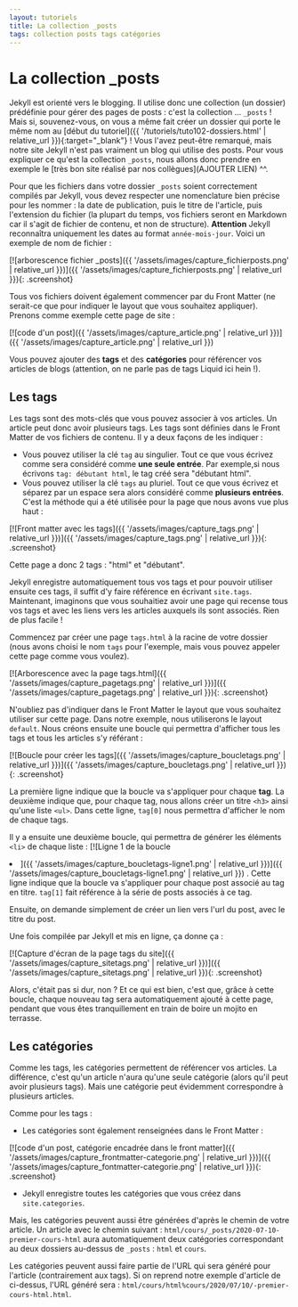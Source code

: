 ```yaml
---
layout: tutoriels
title: La collection _posts
tags: collection posts tags catégories
---
```




# La collection _posts
Jekyll est orienté vers le blogging. Il utilise donc une collection (un dossier) prédéfinie pour gérer des pages de posts : c'est la collection ... `_posts` ! Mais si, souvenez-vous, on vous a même fait créer un dossier qui porte le même nom au [début du tutoriel]({{ '/tutoriels/tuto102-dossiers.html' | relative_url }}){:target="_blank"} ! Vous l'avez peut-être remarqué, mais notre site Jekyll n'est pas vraiment un blog qui utilise des posts. Pour vous expliquer ce qu'est la collection `_posts`, nous allons donc prendre en exemple le [très bon site réalisé par nos collègues](AJOUTER LIEN) ^^. 

Pour que les fichiers dans votre dossier `_posts` soient correctement compilés par Jekyll, vous devez respecter une nomenclature bien précise pour les nommer : la date de publication, puis le titre de l'article, puis l'extension du fichier (la plupart du temps, vos fichiers seront en Markdown car il s'agit de fichier de contenu, et non de structure). **Attention** Jekyll reconnaîtra uniquement les dates au format `année-mois-jour`. Voici un exemple de nom de fichier :

[![arborescence fichier _posts]({{ '/assets/images/capture_fichierposts.png' | relative_url }})]({{ '/assets/images/capture_fichierposts.png' | relative_url }}){: .screenshot}

Tous vos fichiers doivent également commencer par du Front Matter (ne serait-ce que pour indiquer le layout que vous souhaitez appliquer). Prenons comme exemple cette page de site :

[![code d'un post]({{ '/assets/images/capture_article.png' | relative_url }})]({{ '/assets/images/capture_article.png' | relative_url }})

Vous pouvez ajouter des **tags** et des **catégories** pour référencer vos articles de blogs (attention, on ne parle pas de tags Liquid ici hein !).

## Les tags

Les tags sont des mots-clés que vous pouvez associer à vos articles. Un article peut donc avoir plusieurs tags. 
Les tags sont définies dans le Front Matter de vos fichiers de contenu. Il y a deux façons de les indiquer :
- Vous pouvez utiliser la clé `tag`  au singulier. Tout ce que vous écrivez comme sera considéré comme **une seule entrée**. Par exemple,si nous écrivons `tag: débutant html`, le tag créé sera "débutant html". 
- Vous pouvez utiliser  la clé `tags` au pluriel. Tout ce que vous écrivez et séparez par un espace sera alors considéré comme **plusieurs entrées**. C'est la méthode qui a été utilisée pour la page que nous avons vue plus haut :

[![Front matter avec les tags]({{ '/assets/images/capture_tags.png' | relative_url }})]({{ '/assets/images/capture_tags.png' | relative_url }}){: .screenshot}

Cette page a donc 2 tags : "html" et "débutant".

Jekyll enregistre automatiquement tous vos tags et pour pouvoir utiliser ensuite ces tags, il suffit d'y faire référence en écrivant `site.tags`. 
Maintenant, imaginons que vous souhaitiez avoir une page qui recense tous vos tags et avec les liens vers les articles auxquels ils sont associés. Rien de plus facile !

Commencez par créer une page `tags.html` à la racine de votre dossier (nous avons choisi le nom `tags` pour l'exemple, mais vous pouvez appeler cette page comme vous voulez).

[![Arborescence avec la page tags.html]({{ '/assets/images/capture_pagetags.png' | relative_url }})]({{ '/assets/images/capture_pagetags.png' | relative_url }}){: .screenshot}

N'oubliez pas d'indiquer dans le Front Matter le layout que vous souhaitez utiliser sur cette page. Dans notre exemple, nous utiliserons le layout `default`.
Nous créons ensuite une boucle qui permettra d'afficher tous les tags et tous les articles s'y référant :

[![Boucle pour créer les tags]({{ '/assets/images/capture_boucletags.png' | relative_url }})]({{ '/assets/images/capture_boucletags.png' | relative_url }}){: .screenshot}

La première ligne indique que la boucle va s'appliquer pour chaque **tag**. 
La deuxième indique que, pour chaque tag, nous allons créer un titre `<h3>` ainsi qu'une liste `<ul>`. Dans cette ligne, `tag[0]` nous permettra d'afficher le nom de chaque tags.

Il y a ensuite une deuxième boucle, qui permettra de générer les éléments `<li>` de chaque liste : [![Ligne 1 de la boucle <li>]({{ '/assets/images/capture_boucletags-ligne1.png' | relative_url }})]({{ '/assets/images/capture_boucletags-ligne1.png' | relative_url }}) . Cette ligne indique que la boucle va s'appliquer pour chaque post associé au tag en titre.  `tag[1]` fait référence à la série de posts associés à ce tag.

Ensuite, on demande simplement de créer un lien vers l'url du post, avec le titre du post. 

Une fois compilée par Jekyll et mis en ligne, ça donne ça :

[![Capture d'écran de la page tags du site]({{ '/assets/images/capture_sitetags.png' | relative_url }})]({{ '/assets/images/capture_sitetags.png' | relative_url }}){: .screenshot}

Alors, c'était pas si dur, non ? Et ce qui est bien, c'est que, grâce à cette boucle, chaque nouveau tag sera automatiquement ajouté à cette page, pendant que vous êtes tranquillement en train de boire un mojito en terrasse. 

## Les catégories
Comme les tags, les catégories permettent de référencer vos articles. La différence, c'est qu'un article n'aura qu'une seule catégorie (alors qu'il peut avoir plusieurs tags). Mais une catégorie peut évidemment correspondre à plusieurs articles.

Comme pour les tags :
- Les catégories sont également renseignées dans le Front Matter :

[![code d'un post, catégorie encadrée dans le front matter]({{ '/assets/images/capture_frontmatter-categorie.png' | relative_url }})]({{ '/assets/images/capture_fontmatter-categorie.png' | relative_url }}){: .screenshot}

- Jekyll enregistre toutes les catégories que vous créez dans `site.categories`.

Mais, les catégories peuvent aussi être générées d'après le chemin de votre article. Un article avec le chemin suivant : `html/cours/_posts/2020-07-10-premier-cours-html` aura automatiquement deux catégories correspondant au deux dossiers au-dessus de `_posts` : `html` et `cours`. 

Les catégories peuvent aussi faire partie de l'URL qui sera généré pour l'article (contrairement aux tags). Si on reprend notre exemple d'article de ci-dessus, l'URL généré sera : `html/cours/html%cours/2020/07/10/-premier-cours-html.html`.